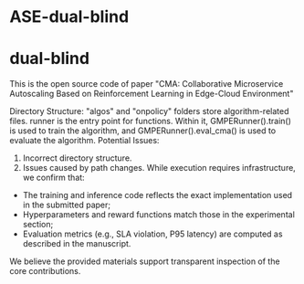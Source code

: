# ASE-dual-blind
# dual-blind
This is the open source code of paper "CMA: Collaborative Microservice Autoscaling Based on
Reinforcement Learning in Edge-Cloud Environment"

Directory Structure:
"algos" and "onpolicy" folders store algorithm-related files.
runner is the entry point for functions. Within it, GMPERunner().train() is used to train the algorithm, and GMPERunner().eval_cma() is used to evaluate the algorithm.
Potential Issues:
1. Incorrect directory structure.
2. Issues caused by path changes.
   While execution requires infrastructure, we confirm that:

- The training and inference code reflects the exact implementation used in the submitted paper;
- Hyperparameters and reward functions match those in the experimental section;
- Evaluation metrics (e.g., SLA violation, P95 latency) are computed as described in the manuscript.

We believe the provided materials support transparent inspection of the core contributions.
